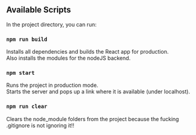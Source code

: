 ## Available Scripts

In the project directory, you can run:

### `npm run build`

Installs all dependencies and builds the React app for production.\
Also installs the modules for the nodeJS backend.

### `npm start`

Runs the project in production mode.\
Starts the server and pops up a link where it is available (under localhost).

### `npm run clear`

Clears the node_module folders from the project because the fucking .gitignore is not ignoring it!!
